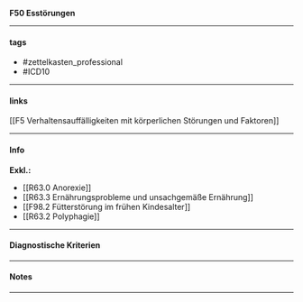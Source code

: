 __F50 Esstörungen__

___________________________________________
#### tags

- #zettelkasten_professional
- #ICD10 
___________________________________________
#### links

[[F5 Verhaltensauffälligkeiten mit körperlichen Störungen und Faktoren]]

___________________________________________
#### Info
__Exkl.:__
- [[R63.0 Anorexie]] 
- [[R63.3 Ernährungsprobleme und unsachgemäße Ernährung]]
- [[F98.2 Fütterstörung im frühen Kindesalter]]
- [[R63.2 Polyphagie]]
___________________________________________
#### Diagnostische Kriterien

___________________________________________
#### Notes

___________________________________________

